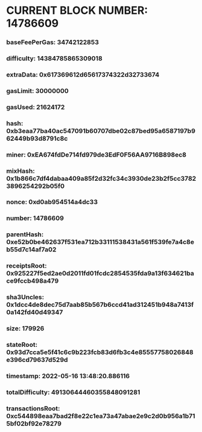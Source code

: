 # CURRENT BLOCK NUMBER: 14786609

### baseFeePerGas: 34742122853
### difficulty: 14384785865309018
### extraData: 0x617369612d65617374322d32733674
### gasLimit: 30000000
### gasUsed: 21624172
### hash: 0xb3eaa77ba40ac547091b60707dbe02c87bed95a6587197b962449b93d8791c8c
### miner: 0xEA674fdDe714fd979de3EdF0F56AA9716B898ec8
### mixHash: 0x1b866c7df4dabaa409a85f2d32fc34c3930de23b2f5cc37823896254292b05f0
### nonce: 0xd0ab954514a4dc33
### number: 14786609
### parentHash: 0xe52b0be462637f531ea712b33111538431a561f539fe7a4c8eb55d7c14af7a02
### receiptsRoot: 0x925227f5ed2ae0d2011fd01fcdc2854535fda9a13f634621bace9fccb498a479
### sha3Uncles: 0x1dcc4de8dec75d7aab85b567b6ccd41ad312451b948a7413f0a142fd40d49347
### size: 179926
### stateRoot: 0x93d7cca5e5f41c6c9b223fcb83d6fb3c4e85557758026848e396cd79637d529d
### timestamp: 2022-05-16 13:48:20.886116
### totalDifficulty: 49130644460355848091281
### transactionsRoot: 0xc544898eaa7bad2f8e22c1ea73a47abae2e9c2d0b956a1b715bf02bf92e78279
